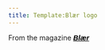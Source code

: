 ```yaml
---
title: Template:Blær logo
---
```


<html>From the magazine <a href="http://blaer.is/" style="color: black;font-family:sans-serif;font-weight: bold;"><i>Blær</i></a></html>